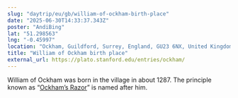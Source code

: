 ```yaml
---
slug: "daytrip/eu/gb/william-of-ockham-birth-place"
date: "2025-06-30T14:33:37.343Z"
poster: "AndiBing"
lat: "51.298563"
lng: "-0.45997"
location: "Ockham, Guildford, Surrey, England, GU23 6NX, United Kingdom"
title: "William of Ockham birth place"
external_url: https://plato.stanford.edu/entries/ockham/
---
```

William of Ockham was born in the village in about 1287. The principle known as “[Ockham’s Razor](https://en.wikipedia.org/wiki/Occam%27s_razor)” is named after him.